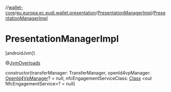 //[wallet-core](../../../index.md)/[eu.europa.ec.eudi.wallet.presentation](../index.md)/[PresentationManagerImpl](index.md)/[PresentationManagerImpl](-presentation-manager-impl.md)

# PresentationManagerImpl

[androidJvm]\

@[JvmOverloads](https://kotlinlang.org/api/latest/jvm/stdlib/kotlin.jvm/-jvm-overloads/index.html)

constructor(transferManager: TransferManager,
openId4vpManager: [OpenId4VpManager](../../eu.europa.ec.eudi.wallet.transfer.openId4vp/-open-id4-vp-manager/index.md)? =
null,
nfcEngagementServiceClass: [Class](https://developer.android.com/reference/kotlin/java/lang/Class.html)
&lt;out NfcEngagementService&gt;? = null)
